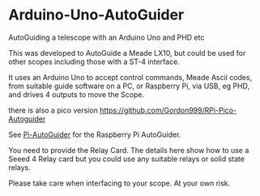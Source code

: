 # Arduino-Uno-AutoGuider

AutoGuiding a telescope with an Arduino Uno and PHD etc

This was developed to AutoGuide a Meade LX10, but could be used for other scopes including those with a ST-4 interface.

It uses an Arduino Uno to accept control commands, Meade Ascii codes, from suitable guide software on a PC, or Raspberry Pi,
via USB, eg PHD, and drives 4 outputs to move the Scope.

there is also a pico version https://github.com/Gordon999/RPi-Pico-Autoguider

See [Pi-AutoGuider](https://github.com/Gordon999/Pi-AutoGuider) for the Raspberry Pi AutoGuider.

You need to provide the Relay Card. The details here show how to use a Seeed 4 Relay card but you could use any suitable relays 
or solid state relays.

Please take care when interfacing to your scope. At your own risk.
